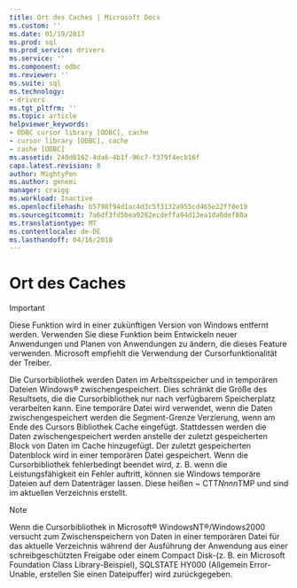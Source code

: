 ```yaml
---
title: Ort des Caches | Microsoft Docs
ms.custom: ''
ms.date: 01/19/2017
ms.prod: sql
ms.prod_service: drivers
ms.service: ''
ms.component: odbc
ms.reviewer: ''
ms.suite: sql
ms.technology:
- drivers
ms.tgt_pltfrm: ''
ms.topic: article
helpviewer_keywords:
- ODBC cursor library [ODBC], cache
- cursor library [ODBC], cache
- cache [ODBC]
ms.assetid: 240d6162-4da6-4b1f-96c7-f379f4ecb16f
caps.latest.revision: 8
author: MightyPen
ms.author: genemi
manager: craigg
ms.workload: Inactive
ms.openlocfilehash: b5798f94d1ac4d3c5f3132a955cd465e22ff0e19
ms.sourcegitcommit: 7a6df3fd5bea9282ecdeffa94d13ea1da6def80a
ms.translationtype: MT
ms.contentlocale: de-DE
ms.lasthandoff: 04/16/2018
---
```

# <a name="location-of-cache"></a>Ort des Caches
> [!IMPORTANT]  
>  Diese Funktion wird in einer zukünftigen Version von Windows entfernt werden. Verwenden Sie diese Funktion beim Entwickeln neuer Anwendungen und Planen von Anwendungen zu ändern, die dieses Feature verwenden. Microsoft empfiehlt die Verwendung der Cursorfunktionalität der Treiber.  
  
 Die Cursorbibliothek werden Daten im Arbeitsspeicher und in temporären Dateien Windows® zwischengespeichert. Dies schränkt die Größe des Resultsets, die die Cursorbibliothek nur nach verfügbarem Speicherplatz verarbeiten kann. Eine temporäre Datei wird verwendet, wenn die Daten zwischengespeichert werden die Segment-Grenze Verzierung, wenn am Ende des Cursors Bibliothek Cache eingefügt. Stattdessen werden die Daten zwischengespeichert werden anstelle der zuletzt gespeicherten Block von Daten im Cache hinzugefügt. Der zuletzt gespeicherten Datenblock wird in einer temporären Datei gespeichert. Wenn die Cursorbibliothek fehlerbedingt beendet wird, z. B. wenn die Leistungsfähigkeit ein Fehler auftritt, können sie Windows temporäre Dateien auf dem Datenträger lassen. Diese heißen ~ CTT*Nnnn*TMP und sind im aktuellen Verzeichnis erstellt.  
  
> [!NOTE]  
>  Wenn die Cursorbibliothek in Microsoft® WindowsNT®/Windows2000 versucht zum Zwischenspeichern von Daten in einer temporären Datei für das aktuelle Verzeichnis während der Ausführung der Anwendung aus einer schreibgeschützten Freigabe oder einem Compact Disk-(z. B. ein Microsoft Foundation Class Library-Beispiel), SQLSTATE HY000 (Allgemein Error-Unable, erstellen Sie einen Dateipuffer) wird zurückgegeben.
